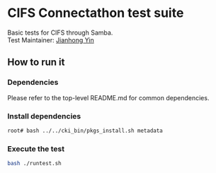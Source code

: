 # CIFS Connectathon test suite
Basic tests for CIFS through Samba. \
Test Maintainer: [Jianhong Yin](mailto:jiyin@redhat.com) 

## How to run it

### Dependencies
Please refer to the top-level README.md for common dependencies.

### Install dependencies
```bash
root# bash ../../cki_bin/pkgs_install.sh metadata
```

### Execute the test
```bash
bash ./runtest.sh
```
